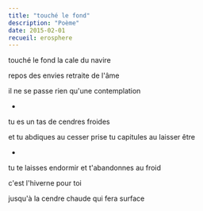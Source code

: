 ```yaml
---
title: "touché le fond"
description: "Poème"
date: 2015-02-01
recueil: erosphere
---
```


touché le fond
la cale du navire

repos des envies
retraite de l'âme

il ne se passe rien qu'une contemplation

*

tu es un tas de cendres froides

et tu abdiques au cesser prise
tu capitules au laisser être

*

tu te laisses endormir
et t'abandonnes au froid

c'est l'hiverne pour toi

jusqu'à la cendre chaude qui fera surface
